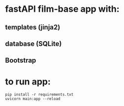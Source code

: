 # fastAPI film-base app with:
## templates (jinja2)
## database (SQLite)
## Bootstrap

# to run app:
```terminal
pip install -r requirements.txt
uvicorn main:app --reload
```
